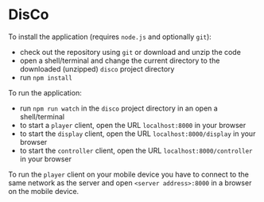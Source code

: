 # DisCo

To install the application (requires `node.js` and optionally `git`):
* check out the repository using `git` or download and unzip the code
* open a shell/terminal and change the current directory to the downloaded (unzipped) `disco` project directory
* run `npm install`

To run the application:
* run `npm run watch` in the `disco` project directory in an open a shell/terminal
* to start a `player` client, open the URL `localhost:8000` in your browser
* to start the `display` client, open the URL `localhost:8000/display` in your browser
* to start the `controller` client, open the URL `localhost:8000/controller` in your browser

To run the `player` client on your mobile device you have to connect to the same network as the server and open `<server address>:8000` in a browser on the mobile device.
